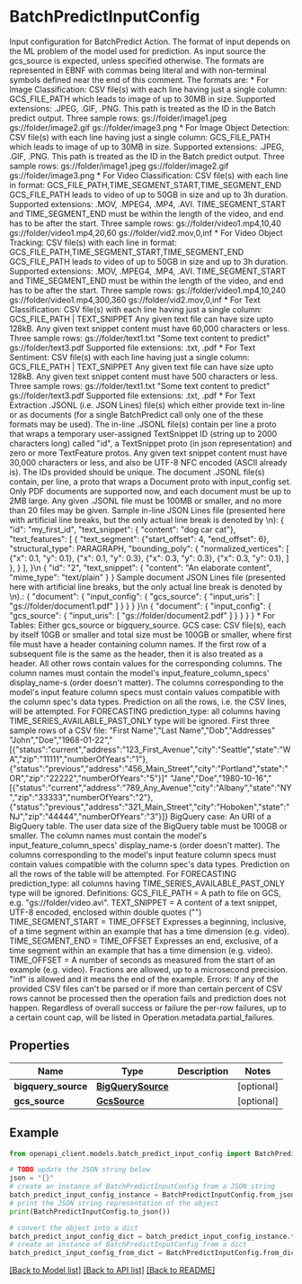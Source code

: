 # BatchPredictInputConfig

Input configuration for BatchPredict Action. The format of input depends on the ML problem of the model used for prediction. As input source the gcs_source is expected, unless specified otherwise. The formats are represented in EBNF with commas being literal and with non-terminal symbols defined near the end of this comment. The formats are: * For Image Classification: CSV file(s) with each line having just a single column: GCS_FILE_PATH which leads to image of up to 30MB in size. Supported extensions: .JPEG, .GIF, .PNG. This path is treated as the ID in the Batch predict output. Three sample rows: gs://folder/image1.jpeg gs://folder/image2.gif gs://folder/image3.png * For Image Object Detection: CSV file(s) with each line having just a single column: GCS_FILE_PATH which leads to image of up to 30MB in size. Supported extensions: .JPEG, .GIF, .PNG. This path is treated as the ID in the Batch predict output. Three sample rows: gs://folder/image1.jpeg gs://folder/image2.gif gs://folder/image3.png * For Video Classification: CSV file(s) with each line in format: GCS_FILE_PATH,TIME_SEGMENT_START,TIME_SEGMENT_END GCS_FILE_PATH leads to video of up to 50GB in size and up to 3h duration. Supported extensions: .MOV, .MPEG4, .MP4, .AVI. TIME_SEGMENT_START and TIME_SEGMENT_END must be within the length of the video, and end has to be after the start. Three sample rows: gs://folder/video1.mp4,10,40 gs://folder/video1.mp4,20,60 gs://folder/vid2.mov,0,inf * For Video Object Tracking: CSV file(s) with each line in format: GCS_FILE_PATH,TIME_SEGMENT_START,TIME_SEGMENT_END GCS_FILE_PATH leads to video of up to 50GB in size and up to 3h duration. Supported extensions: .MOV, .MPEG4, .MP4, .AVI. TIME_SEGMENT_START and TIME_SEGMENT_END must be within the length of the video, and end has to be after the start. Three sample rows: gs://folder/video1.mp4,10,240 gs://folder/video1.mp4,300,360 gs://folder/vid2.mov,0,inf * For Text Classification: CSV file(s) with each line having just a single column: GCS_FILE_PATH | TEXT_SNIPPET Any given text file can have size upto 128kB. Any given text snippet content must have 60,000 characters or less. Three sample rows: gs://folder/text1.txt \"Some text content to predict\" gs://folder/text3.pdf Supported file extensions: .txt, .pdf * For Text Sentiment: CSV file(s) with each line having just a single column: GCS_FILE_PATH | TEXT_SNIPPET Any given text file can have size upto 128kB. Any given text snippet content must have 500 characters or less. Three sample rows: gs://folder/text1.txt \"Some text content to predict\" gs://folder/text3.pdf Supported file extensions: .txt, .pdf * For Text Extraction .JSONL (i.e. JSON Lines) file(s) which either provide text in-line or as documents (for a single BatchPredict call only one of the these formats may be used). The in-line .JSONL file(s) contain per line a proto that wraps a temporary user-assigned TextSnippet ID (string up to 2000 characters long) called \"id\", a TextSnippet proto (in json representation) and zero or more TextFeature protos. Any given text snippet content must have 30,000 characters or less, and also be UTF-8 NFC encoded (ASCII already is). The IDs provided should be unique. The document .JSONL file(s) contain, per line, a proto that wraps a Document proto with input_config set. Only PDF documents are supported now, and each document must be up to 2MB large. Any given .JSONL file must be 100MB or smaller, and no more than 20 files may be given. Sample in-line JSON Lines file (presented here with artificial line breaks, but the only actual line break is denoted by \\n): { \"id\": \"my_first_id\", \"text_snippet\": { \"content\": \"dog car cat\"}, \"text_features\": [ { \"text_segment\": {\"start_offset\": 4, \"end_offset\": 6}, \"structural_type\": PARAGRAPH, \"bounding_poly\": { \"normalized_vertices\": [ {\"x\": 0.1, \"y\": 0.1}, {\"x\": 0.1, \"y\": 0.3}, {\"x\": 0.3, \"y\": 0.3}, {\"x\": 0.3, \"y\": 0.1}, ] }, } ], }\\n { \"id\": \"2\", \"text_snippet\": { \"content\": \"An elaborate content\", \"mime_type\": \"text/plain\" } } Sample document JSON Lines file (presented here with artificial line breaks, but the only actual line break is denoted by \\n).: { \"document\": { \"input_config\": { \"gcs_source\": { \"input_uris\": [ \"gs://folder/document1.pdf\" ] } } } }\\n { \"document\": { \"input_config\": { \"gcs_source\": { \"input_uris\": [ \"gs://folder/document2.pdf\" ] } } } } * For Tables: Either gcs_source or bigquery_source. GCS case: CSV file(s), each by itself 10GB or smaller and total size must be 100GB or smaller, where first file must have a header containing column names. If the first row of a subsequent file is the same as the header, then it is also treated as a header. All other rows contain values for the corresponding columns. The column names must contain the model's input_feature_column_specs' display_name-s (order doesn't matter). The columns corresponding to the model's input feature column specs must contain values compatible with the column spec's data types. Prediction on all the rows, i.e. the CSV lines, will be attempted. For FORECASTING prediction_type: all columns having TIME_SERIES_AVAILABLE_PAST_ONLY type will be ignored. First three sample rows of a CSV file: \"First Name\",\"Last Name\",\"Dob\",\"Addresses\" \"John\",\"Doe\",\"1968-01-22\",\"[{\"status\":\"current\",\"address\":\"123_First_Avenue\",\"city\":\"Seattle\",\"state\":\"WA\",\"zip\":\"11111\",\"numberOfYears\":\"1\"},{\"status\":\"previous\",\"address\":\"456_Main_Street\",\"city\":\"Portland\",\"state\":\"OR\",\"zip\":\"22222\",\"numberOfYears\":\"5\"}]\" \"Jane\",\"Doe\",\"1980-10-16\",\"[{\"status\":\"current\",\"address\":\"789_Any_Avenue\",\"city\":\"Albany\",\"state\":\"NY\",\"zip\":\"33333\",\"numberOfYears\":\"2\"},{\"status\":\"previous\",\"address\":\"321_Main_Street\",\"city\":\"Hoboken\",\"state\":\"NJ\",\"zip\":\"44444\",\"numberOfYears\":\"3\"}]} BigQuery case: An URI of a BigQuery table. The user data size of the BigQuery table must be 100GB or smaller. The column names must contain the model's input_feature_column_specs' display_name-s (order doesn't matter). The columns corresponding to the model's input feature column specs must contain values compatible with the column spec's data types. Prediction on all the rows of the table will be attempted. For FORECASTING prediction_type: all columns having TIME_SERIES_AVAILABLE_PAST_ONLY type will be ignored. Definitions: GCS_FILE_PATH = A path to file on GCS, e.g. \"gs://folder/video.avi\". TEXT_SNIPPET = A content of a text snippet, UTF-8 encoded, enclosed within double quotes (\"\") TIME_SEGMENT_START = TIME_OFFSET Expresses a beginning, inclusive, of a time segment within an example that has a time dimension (e.g. video). TIME_SEGMENT_END = TIME_OFFSET Expresses an end, exclusive, of a time segment within an example that has a time dimension (e.g. video). TIME_OFFSET = A number of seconds as measured from the start of an example (e.g. video). Fractions are allowed, up to a microsecond precision. \"inf\" is allowed and it means the end of the example. Errors: If any of the provided CSV files can't be parsed or if more than certain percent of CSV rows cannot be processed then the operation fails and prediction does not happen. Regardless of overall success or failure the per-row failures, up to a certain count cap, will be listed in Operation.metadata.partial_failures.

## Properties

Name | Type | Description | Notes
------------ | ------------- | ------------- | -------------
**bigquery_source** | [**BigQuerySource**](BigQuerySource.md) |  | [optional] 
**gcs_source** | [**GcsSource**](GcsSource.md) |  | [optional] 

## Example

```python
from openapi_client.models.batch_predict_input_config import BatchPredictInputConfig

# TODO update the JSON string below
json = "{}"
# create an instance of BatchPredictInputConfig from a JSON string
batch_predict_input_config_instance = BatchPredictInputConfig.from_json(json)
# print the JSON string representation of the object
print(BatchPredictInputConfig.to_json())

# convert the object into a dict
batch_predict_input_config_dict = batch_predict_input_config_instance.to_dict()
# create an instance of BatchPredictInputConfig from a dict
batch_predict_input_config_from_dict = BatchPredictInputConfig.from_dict(batch_predict_input_config_dict)
```
[[Back to Model list]](../README.md#documentation-for-models) [[Back to API list]](../README.md#documentation-for-api-endpoints) [[Back to README]](../README.md)


